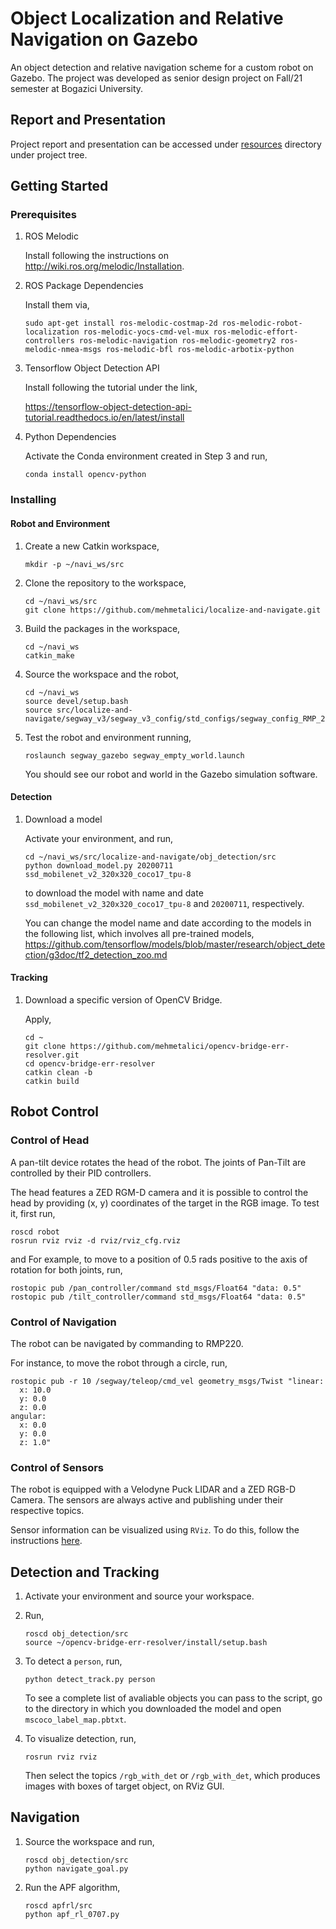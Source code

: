 # Object Localization and Relative Navigation on Gazebo
An object detection and relative navigation scheme for a custom robot on Gazebo. The project was developed as senior design project on Fall/21 semester at Bogazici University.

## Report and Presentation
Project report and presentation can be accessed under [resources](resources) directory under project tree.  

## Getting Started
### Prerequisites
1. ROS Melodic

    Install following the instructions on http://wiki.ros.org/melodic/Installation.
2. ROS Package Dependencies
    
    Install them via,
    ``` 
    sudo apt-get install ros-melodic-costmap-2d ros-melodic-robot-localization ros-melodic-yocs-cmd-vel-mux ros-melodic-effort-controllers ros-melodic-navigation ros-melodic-geometry2 ros-melodic-nmea-msgs ros-melodic-bfl ros-melodic-arbotix-python
    ```

3. Tensorflow Object Detection API

    Install following the tutorial under the link,
    
     https://tensorflow-object-detection-api-tutorial.readthedocs.io/en/latest/install

4. Python Dependencies

    Activate the Conda environment created in Step 3 and run,
    ```
    conda install opencv-python
    ```
### Installing
#### Robot and Environment
1. Create a new Catkin workspace,
    ``` 
    mkdir -p ~/navi_ws/src
    ```
2. Clone the repository to the workspace,
    ``` 
    cd ~/navi_ws/src
    git clone https://github.com/mehmetalici/localize-and-navigate.git
    ```


4. Build the packages in the workspace,
    ``` 
    cd ~/navi_ws
    catkin_make
    ``` 
5. Source the workspace and the robot,
    ``` 
    cd ~/navi_ws
    source devel/setup.bash
    source src/localize-and-navigate/segway_v3/segway_v3_config/std_configs/segway_config_RMP_220.bash
    ``` 
6. Test the robot and environment running,
    ``` 
    roslaunch segway_gazebo segway_empty_world.launch
    ``` 
    You should see our robot and world in the Gazebo simulation software.

#### Detection
1. Download a model
    
    Activate your environment, and run,
    ``` 
    cd ~/navi_ws/src/localize-and-navigate/obj_detection/src
    python download_model.py 20200711 ssd_mobilenet_v2_320x320_coco17_tpu-8
    ``` 
    to download the model with name and date `ssd_mobilenet_v2_320x320_coco17_tpu-8` and `20200711`, respectively. 

    You can change the model name and date according to the models in the following list, which involves all pre-trained models,
    https://github.com/tensorflow/models/blob/master/research/object_detection/g3doc/tf2_detection_zoo.md

#### Tracking
1. Download a specific version of OpenCV Bridge.

    Apply,
    ``` 
    cd ~
    git clone https://github.com/mehmetalici/opencv-bridge-err-resolver.git
    cd opencv-bridge-err-resolver
    catkin clean -b
    catkin build
    ``` 

## Robot Control

### Control of Head
A pan-tilt device rotates the head of the robot. The joints of Pan-Tilt are controlled by their PID controllers. 

The head features a ZED RGM-D camera and it is possible to control the head by providing (x, y) coordinates of the target in the RGB image. To test it, first run,
``` 
roscd robot
rosrun rviz rviz -d rviz/rviz_cfg.rviz
``` 
and 
For example, to move to a position of 0.5 rads positive to the axis of rotation for both joints, run,
``` 
rostopic pub /pan_controller/command std_msgs/Float64 "data: 0.5" 
rostopic pub /tilt_controller/command std_msgs/Float64 "data: 0.5" 
``` 



### Control of Navigation
The robot can be navigated by commanding to RMP220.

For instance, to move the robot through a circle, run,
``` 
rostopic pub -r 10 /segway/teleop/cmd_vel geometry_msgs/Twist "linear:
  x: 10.0
  y: 0.0
  z: 0.0
angular:
  x: 0.0
  y: 0.0
  z: 1.0"
``` 

### Control of Sensors
The robot is equipped with a Velodyne Puck LIDAR and a ZED RGB-D Camera. The sensors are always active and publishing under their respective topics.

Sensor information can be visualized using `RViz`. To do this, follow the instructions [here](http://gazebosim.org/tutorials?tut=drcsim_visualization&cat=drcsim
). 


## Detection and Tracking
1. Activate your environment and source your workspace. 
2. Run,
    ```
    roscd obj_detection/src
    source ~/opencv-bridge-err-resolver/install/setup.bash
    ```
3. To detect a `person`, run,
    ```
    python detect_track.py person
    ```
    To see a complete list of avaliable objects you can pass to the script, go to the directory in which you downloaded the model and open `mscoco_label_map.pbtxt`.

4. To visualize detection, run,
    ```
    rosrun rviz rviz
    ```
    Then select the topics `/rgb_with_det` or `/rgb_with_det`, which produces images with boxes of target object, on RViz GUI.

## Navigation
1. Source the workspace and run,

    ```
    roscd obj_detection/src
    python navigate_goal.py 
    ```
2. Run the APF algorithm,
    ```
    roscd apfrl/src
    python apf_rl_0707.py
    ```

